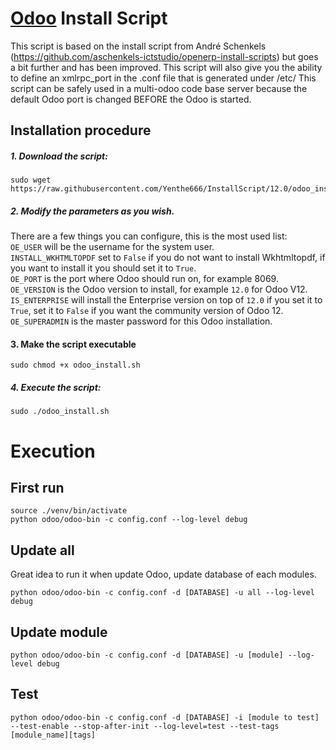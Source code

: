 # [Odoo](https://www.odoo.com "Odoo's Homepage") Install Script

This script is based on the install script from André Schenkels (https://github.com/aschenkels-ictstudio/openerp-install-scripts)
but goes a bit further and has been improved. This script will also give you the ability to define an xmlrpc_port in the .conf file that is generated under /etc/
This script can be safely used in a multi-odoo code base server because the default Odoo port is changed BEFORE the Odoo is started.

## Installation procedure

##### 1. Download the script:
```
sudo wget https://raw.githubusercontent.com/Yenthe666/InstallScript/12.0/odoo_install.sh
```
##### 2. Modify the parameters as you wish.
There are a few things you can configure, this is the most used list:<br/>
```OE_USER``` will be the username for the system user.<br/>
```INSTALL_WKHTMLTOPDF``` set to ```False``` if you do not want to install Wkhtmltopdf, if you want to install it you should set it to ```True```.<br/>
```OE_PORT``` is the port where Odoo should run on, for example 8069.<br/>
```OE_VERSION``` is the Odoo version to install, for example ```12.0``` for Odoo V12.<br/>
```IS_ENTERPRISE``` will install the Enterprise version on top of ```12.0``` if you set it to ```True```, set it to ```False``` if you want the community version of Odoo 12.<br/>
```OE_SUPERADMIN``` is the master password for this Odoo installation.<br/>

#### 3. Make the script executable
```
sudo chmod +x odoo_install.sh
```
##### 4. Execute the script:
```
sudo ./odoo_install.sh
```

# Execution
## First run
```
source ./venv/bin/activate
python odoo/odoo-bin -c config.conf --log-level debug
```

## Update all
Great idea to run it when update Odoo, update database of each modules.
```
python odoo/odoo-bin -c config.conf -d [DATABASE] -u all --log-level debug
```

## Update module
```
python odoo/odoo-bin -c config.conf -d [DATABASE] -u [module] --log-level debug
```

## Test
```
python odoo/odoo-bin -c config.conf -d [DATABASE] -i [module to test] --test-enable --stop-after-init --log-level=test --test-tags [module_name][tags]
```
